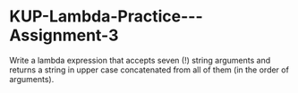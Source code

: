 # KUP-Lambda-Practice---Assignment-3

Write a lambda expression that accepts seven (!) string arguments and returns a string in upper case concatenated from all of them (in the order of arguments).
